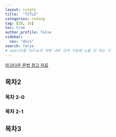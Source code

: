 ```yaml
---
layout: single
title:  "TITLE"
categories: coding
tag: [ZB, zb] 
toc: true 
author_profile: false
sidebar: 
  nav: "docs"
search: false 
# search를 false로 하면 내부 검색 기능에 노출 안 되는 거 
---
```


[마크다운 문법 참고 자료](https://teddylee777.github.io/jekyll/Jekyll-사용을-위한-markdown-문법)





## 목차2 

### 목차 2-0

### 목차 2-1

### 

## 목차3 



 